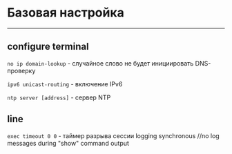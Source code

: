 # Базовая настройка

---

## configure terminal

`no ip domain-lookup` - случайное слово не будет инициировать DNS-проверку

`ipv6 unicast-routing` - включение IPv6

`ntp server [address]` - сервер NTP



## line

`exec timeout 0 0` - таймер разрыва сессии
			 logging synchronous //no log messages during "show" command output
